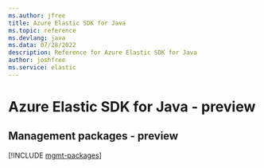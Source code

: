```yaml
---
ms.author: jfree
title: Azure Elastic SDK for Java
ms.topic: reference
ms.devlang: java
ms.data: 07/28/2022
description: Reference for Azure Elastic SDK for Java
author: joshfree
ms.service: elastic
---
```

# Azure Elastic SDK for Java - preview

## Management packages - preview
[!INCLUDE [mgmt-packages](elastic-mgmt-index.md)]
